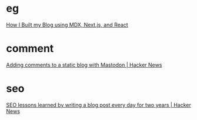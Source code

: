 # eg
[How I Built my Blog using MDX, Next.js, and React](https://www.joshwcomeau.com/blog/how-i-built-my-blog/)
# comment
[Adding comments to a static blog with Mastodon | Hacker News](https://news.ycombinator.com/item?id=25570268)
# seo
[SEO lessons learned by writing a blog post every day for two years | Hacker News](https://news.ycombinator.com/item?id=22179383)
